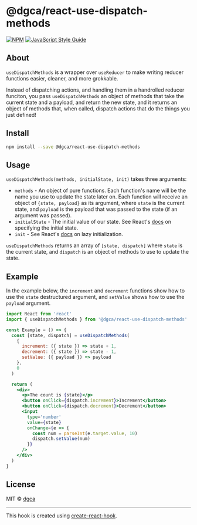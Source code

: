 # @dgca/react-use-dispatch-methods

[![NPM](https://img.shields.io/npm/v/@dgca/react-use-dispatch-methods.svg)](https://www.npmjs.com/package/@dgca/react-use-dispatch-methods) [![JavaScript Style Guide](https://img.shields.io/badge/code_style-standard-brightgreen.svg)](https://standardjs.com)

## About

`useDispatchMethods` is a wrapper over `useReducer` to make writing reducer functions easier, cleaner, and more grokkable.

Instead of dispatching actions, and handling them in a handrolled reducer funciton, you pass `useDispatchMethods` an object of methods that take the current state and a payload, and return the new state, and it returns an object of methods that, when called, dispatch actions that do the things you just defined!

## Install

```bash
npm install --save @dgca/react-use-dispatch-methods
```

## Usage

`useDispatchMethods(methods, initialState, init)` takes three arguments:

* `methods` - An object of pure functions. Each function's name will be the name you use to update the state later on. Each function will receive an object of `{state, payload}` as its argument, where `state` is the current state, and `payload` is the payload that was passed to the state (if an argument was passed).
* `initialState` - The initial value of our state. See React's [docs](https://reactjs.org/docs/hooks-reference.html#specifying-the-initial-state) on specifying the initial state.
* `init` - See React's [docs](https://reactjs.org/docs/hooks-reference.html#lazy-initialization) on lazy initialization.

`useDispatchMethods` returns an array of `[state, dispatch]` where `state` is the current state, and `dispatch` is an object of methods to use to update the state.

## Example

In the example below, the `increment` and `decrement` functions show how to use the `state` destructured argument, and `setValue` shows how to use the `payload` argument.

```jsx
import React from 'react'
import { useDispatchMethods } from '@dgca/react-use-dispatch-methods'

const Example = () => {
  const [state, dispatch] = useDispatchMethods(
    {
      increment: ({ state }) => state + 1,
      decrement: ({ state }) => state - 1,
      setValue: ({ payload }) => payload
    },
    0
  )

  return (
    <div>
      <p>The count is {state}</p>
      <button onClick={dispatch.increment}>Increment</button>
      <button onClick={dispatch.decrement}>Decrement</button>
      <input
        type='number'
        value={state}
        onChange={e => {
          const num = parseInt(e.target.value, 10)
          dispatch.setValue(num)
        }}
      />
    </div>
  )
}
```

## License

MIT © [dgca](https://github.com/dgca)

---

This hook is created using [create-react-hook](https://github.com/hermanya/create-react-hook).
